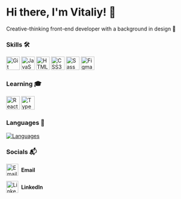 # Hi there, I'm Vitaliy! 👋

Creative-thinking front-end developer with a background in design 🌌


### Skills 🛠

<div>
   <img src="https://raw.githubusercontent.com/danielcranney/readme-generator/main/public/icons/skills/git-colored.svg" width="36" height="36" alt="Git" />
  <img src="https://raw.githubusercontent.com/danielcranney/readme-generator/main/public/icons/skills/javascript-colored.svg" width="36" height="36" alt="JavaScript" />
  <img src="https://raw.githubusercontent.com/danielcranney/readme-generator/main/public/icons/skills/html5-colored.svg" width="36" height="36" alt="HTML5" />
  <img src="https://raw.githubusercontent.com/danielcranney/readme-generator/main/public/icons/skills/css3-colored.svg" width="36" height="36" alt="CSS3" />
  <img src="https://raw.githubusercontent.com/danielcranney/readme-generator/main/public/icons/skills/sass-colored.svg" width="36" height="36" alt="Sass" />
  <img src="https://raw.githubusercontent.com/danielcranney/readme-generator/main/public/icons/skills/figma-colored.svg" width="36" height="36" alt="Figma" />
</div>
 
### Learning 🎓

<div>
  <img src="https://raw.githubusercontent.com/danielcranney/readme-generator/main/public/icons/skills/react-colored.svg" width="36" height="36" alt="React" />
  <img src="https://raw.githubusercontent.com/danielcranney/readme-generator/main/public/icons/skills/typescript-colored.svg" width="36" height="36" alt="TypeScript" />
</div>

### Languages 🗿

<a href="https://github.com/VitaliySamborskiy" align="left">
<img src="https://github-readme-stats.vercel.app/api/top-langs/?username=VitaliySamborskiy&count=10&title_color=000000&text_color=000000&icon_color=4caf50&bg_color=gradient&gradient_color1=red&gradient_color2=blue&hide_border=false&locale=en&custom_title=Languages&layout=compact" alt="Languages" />
</a>

### Socials 📬

<p align="left">
  <a href="mailto:vitaliysamborsky2002@gmail.com" target="_blank" rel="noreferrer" style="text-decoration: none; display: flex; align-items: center;">
    <img src="https://www.svgrepo.com/show/303161/gmail-icon-logo.svg" width="32" height="32" alt="Email" />
    <b style="margin-left: 8px;">Email</b>
  </a>
</p>

<p align="left">
  <a href="https://www.linkedin.com/in/vitalii-s-7554b4262/" target="_blank" rel="noreferrer" style="text-decoration: none; display: flex; align-items: center;">
    <img src="https://raw.githubusercontent.com/danielcranney/readme-generator/main/public/icons/socials/linkedin.svg" width="32" height="32" alt="LinkedIn" />
    <b style="margin-left: 8px;">LinkedIn</b>
  </a>
</p>
